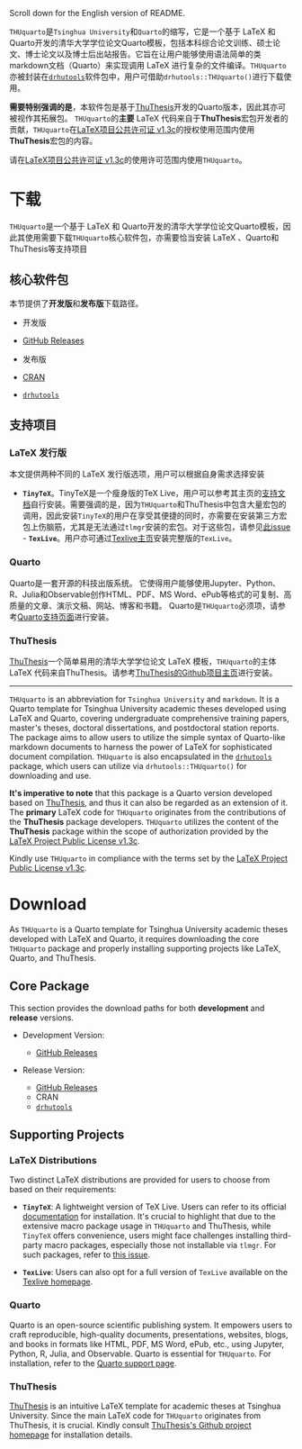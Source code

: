 Scroll down for the English version of README.

`THUquarto`是`Tsinghua University`和`Quarto`的缩写，它是一个基于 LaTeX 和 Quarto开发的清华大学学位论文Quarto模板，包括本科综合论文训练、硕士论文、博士论文以及博士后出站报告。它旨在让用户能够使用语法简单的类markdown文档（Quarto）来实现调用 LaTeX 进行复杂的文件编译。`THUquarto`亦被封装在[`drhutools`](https://sammo3182.github.io/software/drhutools/)软件包中，用户可借助`drhutools::THUquarto()`进行下载使用。

**需要特别强调的是**，本软件包是基于[ThuThesis](https://github.com/tuna/thuthesis)开发的Quarto版本，因此其亦可被视作其拓展包。
`THUquarto`的**主要** LaTeX 代码来自于**ThuThesis**宏包开发者的贡献，`THUquarto`在[LaTeX项目公共许可证 v1.3c](https://www.latex-project.org/lppl/lppl-1-3c/)的授权使用范围内使用**ThuThesis**宏包的内容。

请在[LaTeX项目公共许可证 v1.3c](https://www.latex-project.org/lppl/lppl-1-3c/)的使用许可范围内使用`THUquarto`。

# 下载

`THUquarto`是一个基于 LaTeX 和 Quarto开发的清华大学学位论文Quarto模板，因此其使用需要下载`THUquarto`核心软件包，亦需要恰当安装 LaTeX 、Quarto和ThuThesis等支持项目

## 核心软件包

本节提供了**开发版**和**发布版**下载路径。

- 开发版

- [GitHub Releases](https://github.com/syfyufei)

- 发布版

- [CRAN]()

- [`drhutools`](https://sammo3182.github.io/software/drhutools/)

## 支持项目

### LaTeX 发行版

本文提供两种不同的 LaTeX 发行版选项，用户可以根据自身需求选择安装

- **`TinyTeX`**。TinyTeX是一个瘦身版的TeX Live，用户可以参考其主页的[支持文档](https://yihui.org/tinytex/)自行安装。需要强调的是，因为`THUquarto`和ThuThesis中包含大量宏包的调用，因此安装`TinyTeX`的用户在享受其便捷的同时，亦需要在安装第三方宏包上伤脑筋，尤其是无法通过`tlmgr`安装的宏包。对于这些包，请参见[此issue](https://github.com/rstudio/tinytex/issues/126#issuecomment-503020154)
                                                                                                                    - **`TexLive`**。用户亦可通过[Texlive主页](https://tug.org/texlive/)安装完整版的`TexLive`。

### Quarto

Quarto是一套开源的科技出版系统。
它使得用户能够使用Jupyter、Python、R、Julia和Observable创作HTML、PDF、MS Word、ePub等格式的可复制、高质量的文章、演示文稿、网站、博客和书籍。
Quarto是`THUquarto`必须项，请参考[Quarto支持页面](https://quarto.org/docs/get-started/)进行安装。

### ThuThesis

[ThuThesis](https://github.com/tuna/thuthesis)一个简单易用的清华大学学位论文 LaTeX 模板，`THUquarto`的主体 LaTeX 代码来自ThuThesis。请参考[ThuThesis的Github项目主页](https://github.com/tuna/thuthesis#readme)进行安装。

***

`THUquarto` is an abbreviation for `Tsinghua University` and `markdown`. It is a Quarto template for Tsinghua University academic theses developed using LaTeX and Quarto, covering undergraduate comprehensive training papers, master's theses, doctoral dissertations, and postdoctoral station reports. The package aims to allow users to utilize the simple syntax of Quarto-like markdown documents to harness the power of LaTeX for sophisticated document compilation. `THUquarto` is also encapsulated in the [`drhutools`](https://sammo3182.github.io/software/drhutools/) package, which users can utilize via `drhutools::THUquarto()` for downloading and use.

**It's imperative to note** that this package is a Quarto version developed based on [ThuThesis](https://github.com/tuna/thuthesis), and thus it can also be regarded as an extension of it. The **primary** LaTeX code for `THUquarto` originates from the contributions of the **ThuThesis** package developers. `THUquarto` utilizes the content of the **ThuThesis** package within the scope of authorization provided by the [LaTeX Project Public License v1.3c](https://www.latex-project.org/lppl/lppl-1-3c/).

Kindly use `THUquarto` in compliance with the terms set by the [LaTeX Project Public License v1.3c](https://www.latex-project.org/lppl/lppl-1-3c/).

# Download

As `THUquarto` is a Quarto template for Tsinghua University academic theses developed with LaTeX and Quarto, it requires downloading the core `THUquarto` package and properly installing supporting projects like LaTeX, Quarto, and ThuThesis.

## Core Package

This section provides the download paths for both **development** and **release** versions.

* Development Version:
    
    * [GitHub Releases](https://github.com/syfyufei)
* Release Version:
    
    * [GitHub Releases](https://github.com/syfyufei/thudown)
    * CRAN
    * [`drhutools`](https://sammo3182.github.io/software/drhutools/)

## Supporting Projects

### LaTeX Distributions

Two distinct LaTeX distributions are provided for users to choose from based on their requirements:

* **`TinyTeX`**: A lightweight version of TeX Live. Users can refer to its official [documentation](https://yihui.org/tinytex/) for installation. It's crucial to highlight that due to the extensive macro package usage in `THUquarto` and ThuThesis, while `TinyTeX` offers convenience, users might face challenges installing third-party macro packages, especially those not installable via `tlmgr`. For such packages, refer to [this issue](https://github.com/rstudio/tinytex/issues/126#issuecomment-503020154).
    
* **`TexLive`**: Users can also opt for a full version of `TexLive` available on the [Texlive homepage](https://tug.org/texlive/).
    

### Quarto

Quarto is an open-source scientific publishing system. It empowers users to craft reproducible, high-quality documents, presentations, websites, blogs, and books in formats like HTML, PDF, MS Word, ePub, etc., using Jupyter, Python, R, Julia, and Observable. Quarto is essential for `THUquarto`. For installation, refer to the [Quarto support page](https://quarto.org/docs/get-started/).

### ThuThesis

[ThuThesis](https://github.com/tuna/thuthesis) is an intuitive LaTeX template for academic theses at Tsinghua University. Since the main LaTeX code for `THUquarto` originates from ThuThesis, it is crucial. Kindly consult [ThuThesis's Github project homepage](https://github.com/tuna/thuthesis#readme) for installation details.
                                                                                                                                                                                                                                                                    
                                                                                                                                                                                                                                                                    
                                                                                                                                                                                                                                                                    

